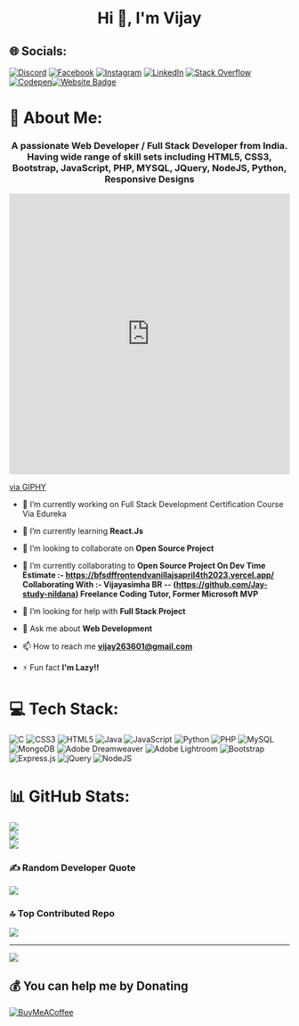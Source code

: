 <h1 align="center">Hi 👋, I'm Vijay</h1>

## 🌐 Socials:
[![Discord](https://img.shields.io/badge/Discord-%237289DA.svg?logo=discord&logoColor=white)](https://discord.gg/bCpaU6MQJN) [![Facebook](https://img.shields.io/badge/Facebook-%231877F2.svg?logo=Facebook&logoColor=white)](https://facebook.com/vijay.majila.56) [![Instagram](https://img.shields.io/badge/Instagram-%23E4405F.svg?logo=Instagram&logoColor=white)](https://instagram.com/vijaymajila) [![LinkedIn](https://img.shields.io/badge/LinkedIn-%230077B5.svg?logo=linkedin&logoColor=white)](https://www.linkedin.com/in/vijay-singh-majila-252429160/) [![Stack Overflow](https://img.shields.io/badge/-Stackoverflow-FE7A16?logo=stack-overflow&logoColor=white)](https://stackoverflow.com/users/21255579) [![Codepen](https://img.shields.io/badge/Codepen-000000?style=for-the-badge&logo=codepen&logoColor=white)](https://codepen.io/vijay263601)[![Website Badge](https://img.shields.io/badge/Portfolio-Vijay-black)](https://vijay263601.github.io/Vijay-Singh-Majila.github.io/)



# 💫 About Me:
<h3 align="center">A passionate Web Developer / Full Stack Developer from India. Having wide range of skill sets including HTML5, CSS3, Bootstrap, JavaScript, PHP, MYSQL, JQuery, NodeJS, Python, Responsive Designs</h3>




<img align="right" alt="Coding" width="400" src="[https://giphy.com/gifs/glitch-internet-computer-TFPdmm3rdzeZ0kP3zG]([https://media.tenor.com/-SV9TjUGabMAAAAC/hacker-python.gif](https://giphy.com/gifs/glitch-internet-computer-TFPdmm3rdzeZ0kP3zG))">
<div style="width:100%;height:0;padding-bottom:100%;position:relative;"><iframe src="https://giphy.com/embed/TFPdmm3rdzeZ0kP3zG" width="100%" height="100%" style="position:absolute" frameBorder="0" class="giphy-embed" allowFullScreen></iframe></div><p><a href="">via GIPHY</a></p>



- 🔭 I’m currently working on Full Stack Development Certification Course Via Edureka

- 🌱 I’m currently learning **React.Js**

- 👯 I’m looking to collaborate on **Open Source Project**

- 👯 I’m currently collaborating to **Open Source Project On Dev Time Estimate :- https://bfsdffrontendvanillajsapril4th2023.vercel.app/ <br> Collaborating With :- Vijayasimha BR -- (https://github.com/Jay-study-nildana)   Freelance Coding Tutor, Former Microsoft MVP**

- 🤝 I’m looking for help with **Full Stack Project**

- 💬 Ask me about **Web Development**

- 📫 How to reach me **vijay263601@gmail.com**

- ⚡ Fun fact **I'm Lazy!!**



# 💻 Tech Stack:
![C](https://img.shields.io/badge/c-%2300599C.svg?style=for-the-badge&logo=c&logoColor=white) ![CSS3](https://img.shields.io/badge/css3-%231572B6.svg?style=for-the-badge&logo=css3&logoColor=white) ![HTML5](https://img.shields.io/badge/html5-%23E34F26.svg?style=for-the-badge&logo=html5&logoColor=white) ![Java](https://img.shields.io/badge/java-%23ED8B00.svg?style=for-the-badge&logo=java&logoColor=white) ![JavaScript](https://img.shields.io/badge/javascript-%23323330.svg?style=for-the-badge&logo=javascript&logoColor=%23F7DF1E) ![Python](https://img.shields.io/badge/python-3670A0?style=for-the-badge&logo=python&logoColor=ffdd54) ![PHP](https://img.shields.io/badge/php-%23777BB4.svg?style=for-the-badge&logo=php&logoColor=white) ![MySQL](https://img.shields.io/badge/mysql-%2300f.svg?style=for-the-badge&logo=mysql&logoColor=white) ![MongoDB](https://img.shields.io/badge/MongoDB-%234ea94b.svg?style=for-the-badge&logo=mongodb&logoColor=white) ![Adobe Dreamweaver](https://img.shields.io/badge/Adobe%20Dreamweaver-FF61F6.svg?style=for-the-badge&logo=Adobe%20Dreamweaver&logoColor=white) ![Adobe Lightroom](https://img.shields.io/badge/Adobe%20Lightroom-31A8FF.svg?style=for-the-badge&logo=Adobe%20Lightroom&logoColor=white) ![Bootstrap](https://img.shields.io/badge/bootstrap-%23563D7C.svg?style=for-the-badge&logo=bootstrap&logoColor=white) ![Express.js](https://img.shields.io/badge/express.js-%23404d59.svg?style=for-the-badge&logo=express&logoColor=%2361DAFB) ![jQuery](https://img.shields.io/badge/jquery-%230769AD.svg?style=for-the-badge&logo=jquery&logoColor=white) ![NodeJS](https://img.shields.io/badge/node.js-6DA55F?style=for-the-badge&logo=node.js&logoColor=white)
# 📊 GitHub Stats:
![](https://github-readme-stats.vercel.app/api?username=Vijay263601&theme=radical&hide_border=false&include_all_commits=true&count_private=true)<br/>
![](https://github-readme-streak-stats.herokuapp.com/?user=Vijay263601&theme=radical&hide_border=false)<br/>
![](https://github-readme-stats.vercel.app/api/top-langs/?username=Vijay263601&theme=radical&hide_border=false&include_all_commits=true&count_private=true&layout=compact)

### ✍️ Random Developer Quote
![](https://quotes-github-readme.vercel.app/api?type=horizontal&theme=radical)

### 🔝 Top Contributed Repo
![](https://github-contributor-stats.vercel.app/api?username=Vijay263601&limit=5&theme=dark&combine_all_yearly_contributions=true)


---
[![](https://visitcount.itsvg.in/api?id=Vijay263601&icon=0&color=0)](https://visitcount.itsvg.in)

  ## 💰 You can help me by Donating
  [![BuyMeACoffee](https://img.shields.io/badge/Buy%20Me%20a%20Coffee-ffdd00?style=for-the-badge&logo=buy-me-a-coffee&logoColor=black)](https://www.buymeacoffee.com/vijay26360o)

  
<!-- Proudly created with GPRM ( https://gprm.itsvg.in ) -->

